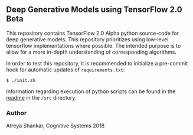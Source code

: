 ## Deep Generative Models using TensorFlow 2.0 Beta

This repository contains TensorFlow 2.0 Alpha python source-code for deep generative models. This repository prioritizes using low-level tensorflow implementations where possible. The intended purpose is to allow for a more in-depth understanding of corresponding algorithms.

In order to test this repository, it is recommended to initialize a pre-commit hook for automatic updates of `requirements.txt`:

```shell
$ ./init.sh
```

Information regarding execution of python scripts can be found in the [readme](/src/README.md) in the `/src` directory.

### Author

Atreya Shankar, Cognitive Systems 2018
